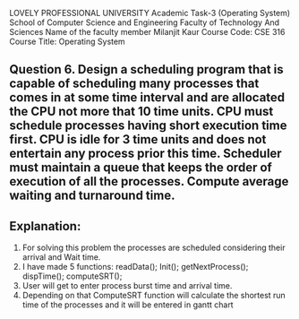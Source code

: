 
LOVELY PROFESSIONAL UNIVERSITY
Academic Task-3 (Operating System)
School of Computer Science and Engineering  Faculty of Technology And Sciences
Name of the faculty member  Milanjit Kaur
Course Code: CSE 316 
Course Title: Operating System
     		
Question 6. Design a scheduling program that is capable of scheduling many processes that comes in at some time interval and are allocated the CPU not more that 10 time units. CPU must schedule processes having short execution time first. CPU is idle for 3 time units and does not entertain any process prior this time. Scheduler must maintain a queue that keeps the order of execution of all the processes. Compute average waiting and turnaround time.
-
Explanation:
-
1. For solving this problem the processes are scheduled considering their arrival and Wait time.
2. I have made 5 functions: readData(); Init(); getNextProcess(); dispTime(); computeSRT(); 
3. User will get to enter process burst time and arrival time. 
4. Depending on that ComputeSRT function will calculate the shortest run time of the processes and it will be entered in gantt chart
